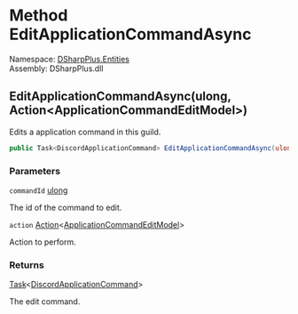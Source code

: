 # Method EditApplicationCommandAsync

Namespace: [DSharpPlus.Entities](DSharpPlus.Entities.md)  
Assembly: DSharpPlus.dll

## <a id="DSharpPlus_Entities_DiscordGuild_EditApplicationCommandAsync_System_UInt64_System_Action_DSharpPlus_Net_Models_ApplicationCommandEditModel__"></a>EditApplicationCommandAsync\(ulong, Action<ApplicationCommandEditModel\>\)

Edits a application command in this guild.

```csharp
public Task<DiscordApplicationCommand> EditApplicationCommandAsync(ulong commandId, Action<ApplicationCommandEditModel> action)
```

### Parameters

`commandId` [ulong](https://learn.microsoft.com/dotnet/api/system.uint64)

The id of the command to edit.

`action` [Action](https://learn.microsoft.com/dotnet/api/system.action\-1)<[ApplicationCommandEditModel](DSharpPlus.Net.Models.ApplicationCommandEditModel.md)\>

Action to perform.

### Returns

[Task](https://learn.microsoft.com/dotnet/api/system.threading.tasks.task\-1)<[DiscordApplicationCommand](DSharpPlus.Entities.DiscordApplicationCommand.md)\>

The edit command.

